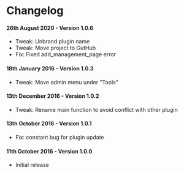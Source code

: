 # Changelog

#### 26th August 2020 - Version 1.0.6

-   Tweak: Unbrand plugin name
-   Tweak: Move project to GutHub
-   Fix: Fixed add_management_page error

#### 18th January 2016 - Version 1.0.3

-   Tweak: Move admin menu under "Tools"

#### 13th December 2016 - Version 1.0.2

-   Tweak: Rename main function to avoid conflict with other plugin

#### 13th October 2016 - Version 1.0.1

-   Fix: constant bug for plugin update

#### 11th October 2016 - Version 1.0.0

-   Initial release

